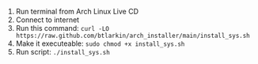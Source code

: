 1. Run terminal from Arch Linux Live CD
2. Connect to internet
3. Run this command:
`curl -LO https://raw.github.com/btlarkin/arch_installer/main/install_sys.sh`
4. Make it executeable:
`sudo chmod +x install_sys.sh`
5. Run script:
`./install_sys.sh`

